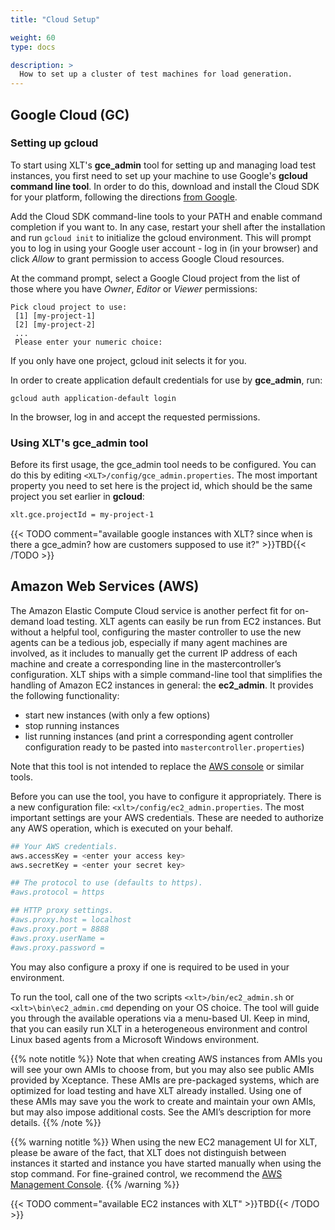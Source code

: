 ```yaml
---
title: "Cloud Setup"

weight: 60
type: docs

description: >
  How to set up a cluster of test machines for load generation.
---
```


## Google Cloud (GC)

### Setting up gcloud

To start using XLT's **gce_admin** tool for setting up and managing load test instances, you first need to set up your machine to use Google's **gcloud command line tool**. In order to do this, download and install the Cloud SDK for your platform, following the directions <a href="https://cloud.google.com/sdk/docs/downloads-interactive" target="_blank">from Google</a>. 

Add the Cloud SDK command-line tools to your PATH and enable command completion if you want to. In any case, restart your shell after the installation and run `gcloud init` to initialize the gcloud environment. This will prompt you to log in using your Google user account - log in (in your browser) and click _Allow_ to grant permission to access Google Cloud resources.

At the command prompt, select a Google Cloud project from the list of those where you have _Owner_, _Editor_ or _Viewer_ permissions:

```dos
Pick cloud project to use:
 [1] [my-project-1]
 [2] [my-project-2]
 ...
 Please enter your numeric choice:
```

If you only have one project, gcloud init selects it for you.

In order to create application default credentials for use by **gce_admin**, run:
```dos
gcloud auth application-default login
```
In the browser, log in and accept the requested permissions.

### Using XLT's gce_admin tool

Before its first usage, the gce_admin tool needs to be configured. You can do this by editing `<XLT>/config/gce_admin.properties`. The most important property you need to set here is the project id, which should be the same project you set earlier in **gcloud**:

```bash
xlt.gce.projectId = my-project-1
```


{{< TODO comment="available google instances with XLT? since when is there a gce_admin? how are customers supposed to use it?" >}}TBD{{< /TODO >}}

## Amazon Web Services (AWS)

The Amazon Elastic Compute Cloud service is another perfect fit for on-demand load testing. XLT agents can easily be run from EC2 instances. But without a helpful tool, configuring the master controller to use the new agents can be a tedious job, especially if many agent machines are involved, as it includes to manually get the current IP address of each machine and create a corresponding line in the mastercontroller’s configuration. XLT ships with a simple command-line tool that simplifies the handling of Amazon EC2 instances in general: the **ec2_admin**. It provides the following functionality:

-   start new instances (with only a few options)
-   stop running instances
-   list running instances (and print a corresponding agent controller configuration ready to be pasted into `mastercontroller.properties`)

Note that this tool is not intended to replace the <a href="http://aws.amazon.com/" target="_blank">AWS console</a> or similar tools.

Before you can use the tool, you have to configure it appropriately. There is a new configuration file: `<xlt>/config/ec2_admin.properties`. The most important settings are your AWS credentials. These are needed to authorize any AWS operation, which is executed on your behalf.

```bash
## Your AWS credentials.  
aws.accessKey = <enter your access key>  
aws.secretKey = <enter your secret key>

## The protocol to use (defaults to https).  
#aws.protocol = https

## HTTP proxy settings.  
#aws.proxy.host = localhost  
#aws.proxy.port = 8888  
#aws.proxy.userName =  
#aws.proxy.password =
```

You may also configure a proxy if one is required to be used in your environment.

To run the tool, call one of the two scripts `<xlt>/bin/ec2_admin.sh` or `<xlt>\bin\ec2_admin.cmd` depending on your OS choice. The tool will guide you through the available operations via a menu-based UI. Keep in mind, that you can easily run XLT in a heterogeneous environment and control Linux based agents from a Microsoft Windows environment. 

{{% note notitle %}}
Note that when creating AWS instances from AMIs you will see your own AMIs to choose from, but you may also see public AMIs provided by Xceptance. These AMIs are pre-packaged systems, which are optimized for load testing and have XLT already installed. Using one of these AMIs may save you the work to create and maintain your own AMIs, but may also impose additional costs. See the AMI’s description for more details.
{{% /note %}}

{{% warning notitle %}}
When using the new EC2 management UI for XLT, please be aware of the fact, that XLT does not distinguish between instances it started and instance you have started manually when using the stop command. For fine-grained control, we recommend the <a href="http://aws.amazon.com/" target="_blank">AWS Management Console</a>.
{{% /warning %}}

{{< TODO comment="available EC2 instances with XLT" >}}TBD{{< /TODO >}}